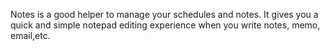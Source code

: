 Notes is a good helper to manage your schedules and notes. It gives you a quick and simple notepad editing experience when you write notes, memo, email,etc.
